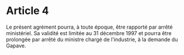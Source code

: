 # Article 4

Le présent agrément pourra, à toute époque, être rapporté par arrêté ministériel. Sa validité est limitée au 31 décembre 1997 et pourra être prolongée par arrêté du ministre chargé de l'industrie, à la demande du Gapave.
